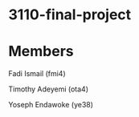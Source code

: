 # 3110-final-project

# Members

Fadi Ismail (fmi4)

Timothy Adeyemi (ota4)

Yoseph Endawoke (ye38)

